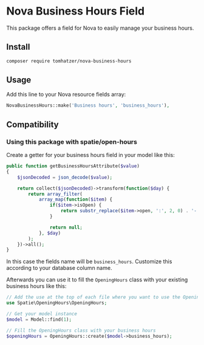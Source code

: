 # Nova Business Hours Field

This package offers a field for Nova to easily manage your business hours.

## Install

```bash
composer require tomhatzer/nova-business-hours
```

## Usage

Add this line to your Nova resource fields array:
```php
NovaBusinessHours::make('Business hours', 'business_hours'),
```

## Compatibility

### Using this package with spatie/open-hours

Create a getter for your business hours field in your model like this:

```php
public function getBusinessHoursAttribute($value)
{
    $jsonDecoded = json_decode($value);

    return collect($jsonDecoded)->transform(function($day) {
        return array_filter(
            array_map(function($item) {
                if($item->isOpen) {
                    return substr_replace($item->open, ':', 2, 0) . '-' . substr_replace($item->close, ':', 2, 0);
                }

                return null;
            }, $day)
        );
    })->all();
}
```

In this case the fields name will be `business_hours`. Customize this according to your database column name.

Afterwards you can use it to fill the `OpeningHours` class with your existing business hours like this:

```php
// Add the use at the top of each file where you want to use the OpeningHours class:
use Spatie\OpeningHours\OpeningHours;

// Get your model instance
$model = Model::find(1);

// Fill the OpeningHours class with your business hours
$openingHours = OpeningHours::create($model->business_hours);
```
